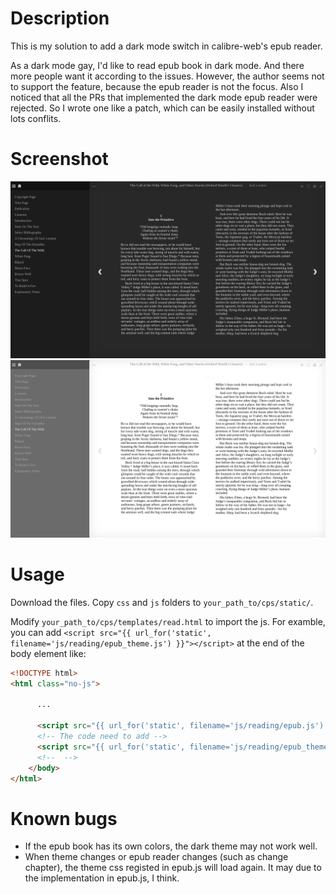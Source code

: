 # Description

This is my solution to add a dark mode switch in calibre-web's epub reader.

As a dark mode gay, I'd like to read epub book in dark mode. And there more people want it  according to the issues. However, the author seems not to support the feature, because the epub reader is not the focus. Also I noticed that all the PRs that implemented the dark mode epub reader were rejected. So I wrote one like a patch, which can be easily installed without lots conflits.

# Screenshot

![dark theme](./screenshot/dark.png)
![light theme](./screenshot/light.png)

# Usage

Download the files. Copy `css` and `js` folders to `your_path_to/cps/static/`.

Modify `your_path_to/cps/templates/read.html` to import the js. For examble, you can add ```<script src="{{ url_for('static', filename='js/reading/epub_theme.js') }}"></script>``` at the end of the body element like:

```html
<!DOCTYPE html>
<html class="no-js">

      ...

      <script src="{{ url_for('static', filename='js/reading/epub.js') }}"></script>
      <!-- The code need to add -->
      <script src="{{ url_for('static', filename='js/reading/epub_theme.js') }}"></script>
      <!--  -->
    </body>
</html>
```

# Known bugs

- If the epub book has its own colors, the dark theme may not work well.
- When theme changes or epub reader changes (such as change chapter), the theme css registed in epub.js will load again. It may due to the implementation in epub.js, I think.

